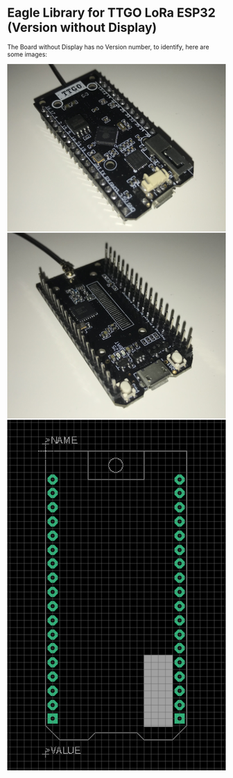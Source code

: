 # Eagle Library for TTGO LoRa ESP32 (Version without Display)

The Board without Display has no Version number, to identify, here are some images:

![photo top](img/top.jpg)
![photo bottom](img/bottom.jpg)
![eagle footprint](img/footprint.png)